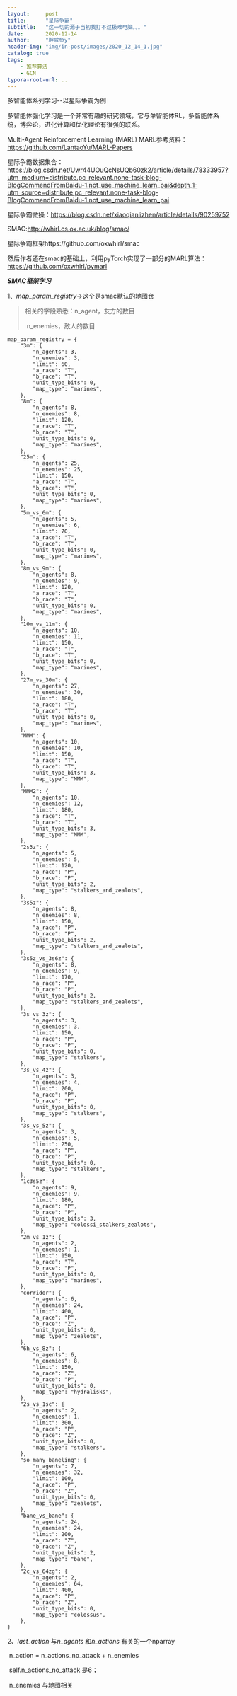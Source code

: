```yaml
---
layout:     post
title:      "星际争霸"
subtitle:   "这一切的源于当初我打不过极难电脑。。。"
date:       2020-12-14 
author:     "胖咸鱼y"
header-img: "img/in-post/images/2020_12_14_1.jpg"
catalog: true
tags:
    - 推荐算法
    - GCN
typora-root-url: ..
---
```






多智能体系列学习--以星际争霸为例

多智能体强化学习是一个非常有趣的研究领域，它与单智能体RL，多智能体系统，博弈论，进化计算和优化理论有很强的联系。

Multi-Agent Reinforcement Learning (MARL)
MARL参考资料：https://github.com/LantaoYu/MARL-Papers


星际争霸数据集合：https://blog.csdn.net/Uwr44UOuQcNsUQb60zk2/article/details/78333957?utm_medium=distribute.pc_relevant.none-task-blog-BlogCommendFromBaidu-1.not_use_machine_learn_pai&depth_1-utm_source=distribute.pc_relevant.none-task-blog-BlogCommendFromBaidu-1.not_use_machine_learn_pai

星际争霸微操：https://blog.csdn.net/xiaoqianlizhen/article/details/90259752

SMAC:http://whirl.cs.ox.ac.uk/blog/smac/

星际争霸框架https://github.com/oxwhirl/smac

然后作者还在smac的基础上，利用pyTorch实现了一部分的MARL算法：https://github.com/oxwhirl/pymarl

***SMAC框架学习***

1、*map_param_registry*->这个是smac默认的地图仓

>相关的字段熟悉：n_agent，友方的数目
>
>​								n_enemies，敌人的数目

```
map_param_registry = {
    "3m": {
        "n_agents": 3,
        "n_enemies": 3,
        "limit": 60,
        "a_race": "T",
        "b_race": "T",
        "unit_type_bits": 0,
        "map_type": "marines",
    },
    "8m": {
        "n_agents": 8,
        "n_enemies": 8,
        "limit": 120,
        "a_race": "T",
        "b_race": "T",
        "unit_type_bits": 0,
        "map_type": "marines",
    },
    "25m": {
        "n_agents": 25,
        "n_enemies": 25,
        "limit": 150,
        "a_race": "T",
        "b_race": "T",
        "unit_type_bits": 0,
        "map_type": "marines",
    },
    "5m_vs_6m": {
        "n_agents": 5,
        "n_enemies": 6,
        "limit": 70,
        "a_race": "T",
        "b_race": "T",
        "unit_type_bits": 0,
        "map_type": "marines",
    },
    "8m_vs_9m": {
        "n_agents": 8,
        "n_enemies": 9,
        "limit": 120,
        "a_race": "T",
        "b_race": "T",
        "unit_type_bits": 0,
        "map_type": "marines",
    },
    "10m_vs_11m": {
        "n_agents": 10,
        "n_enemies": 11,
        "limit": 150,
        "a_race": "T",
        "b_race": "T",
        "unit_type_bits": 0,
        "map_type": "marines",
    },
    "27m_vs_30m": {
        "n_agents": 27,
        "n_enemies": 30,
        "limit": 180,
        "a_race": "T",
        "b_race": "T",
        "unit_type_bits": 0,
        "map_type": "marines",
    },
    "MMM": {
        "n_agents": 10,
        "n_enemies": 10,
        "limit": 150,
        "a_race": "T",
        "b_race": "T",
        "unit_type_bits": 3,
        "map_type": "MMM",
    },
    "MMM2": {
        "n_agents": 10,
        "n_enemies": 12,
        "limit": 180,
        "a_race": "T",
        "b_race": "T",
        "unit_type_bits": 3,
        "map_type": "MMM",
    },
    "2s3z": {
        "n_agents": 5,
        "n_enemies": 5,
        "limit": 120,
        "a_race": "P",
        "b_race": "P",
        "unit_type_bits": 2,
        "map_type": "stalkers_and_zealots",
    },
    "3s5z": {
        "n_agents": 8,
        "n_enemies": 8,
        "limit": 150,
        "a_race": "P",
        "b_race": "P",
        "unit_type_bits": 2,
        "map_type": "stalkers_and_zealots",
    },
    "3s5z_vs_3s6z": {
        "n_agents": 8,
        "n_enemies": 9,
        "limit": 170,
        "a_race": "P",
        "b_race": "P",
        "unit_type_bits": 2,
        "map_type": "stalkers_and_zealots",
    },
    "3s_vs_3z": {
        "n_agents": 3,
        "n_enemies": 3,
        "limit": 150,
        "a_race": "P",
        "b_race": "P",
        "unit_type_bits": 0,
        "map_type": "stalkers",
    },
    "3s_vs_4z": {
        "n_agents": 3,
        "n_enemies": 4,
        "limit": 200,
        "a_race": "P",
        "b_race": "P",
        "unit_type_bits": 0,
        "map_type": "stalkers",
    },
    "3s_vs_5z": {
        "n_agents": 3,
        "n_enemies": 5,
        "limit": 250,
        "a_race": "P",
        "b_race": "P",
        "unit_type_bits": 0,
        "map_type": "stalkers",
    },
    "1c3s5z": {
        "n_agents": 9,
        "n_enemies": 9,
        "limit": 180,
        "a_race": "P",
        "b_race": "P",
        "unit_type_bits": 3,
        "map_type": "colossi_stalkers_zealots",
    },
    "2m_vs_1z": {
        "n_agents": 2,
        "n_enemies": 1,
        "limit": 150,
        "a_race": "T",
        "b_race": "P",
        "unit_type_bits": 0,
        "map_type": "marines",
    },
    "corridor": {
        "n_agents": 6,
        "n_enemies": 24,
        "limit": 400,
        "a_race": "P",
        "b_race": "Z",
        "unit_type_bits": 0,
        "map_type": "zealots",
    },
    "6h_vs_8z": {
        "n_agents": 6,
        "n_enemies": 8,
        "limit": 150,
        "a_race": "Z",
        "b_race": "P",
        "unit_type_bits": 0,
        "map_type": "hydralisks",
    },
    "2s_vs_1sc": {
        "n_agents": 2,
        "n_enemies": 1,
        "limit": 300,
        "a_race": "P",
        "b_race": "Z",
        "unit_type_bits": 0,
        "map_type": "stalkers",
    },
    "so_many_baneling": {
        "n_agents": 7,
        "n_enemies": 32,
        "limit": 100,
        "a_race": "P",
        "b_race": "Z",
        "unit_type_bits": 0,
        "map_type": "zealots",
    },
    "bane_vs_bane": {
        "n_agents": 24,
        "n_enemies": 24,
        "limit": 200,
        "a_race": "Z",
        "b_race": "Z",
        "unit_type_bits": 2,
        "map_type": "bane",
    },
    "2c_vs_64zg": {
        "n_agents": 2,
        "n_enemies": 64,
        "limit": 400,
        "a_race": "P",
        "b_race": "Z",
        "unit_type_bits": 0,
        "map_type": "colossus",
    },
}
```

2、*last_action* 与*n_agents* 和*n_actions* 有关的一个nparray

​	n_action = n_actions_no_attack + n_enemies

​	self.n_actions_no_attack 是6；

​	n_enemies  与地图相关